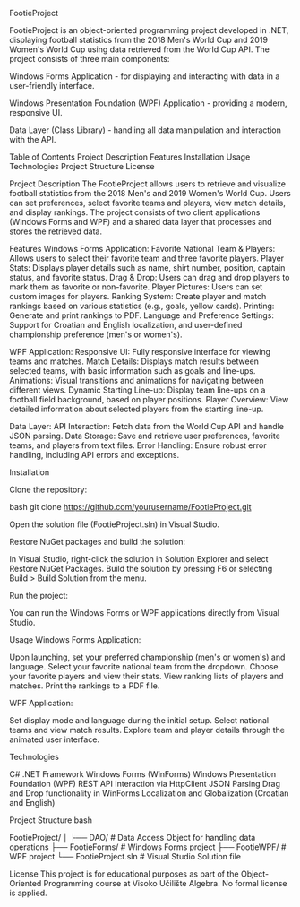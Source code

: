 FootieProject

FootieProject is an object-oriented programming project developed in .NET, displaying football statistics from the 2018 Men's World Cup and 2019 Women's World Cup using data retrieved from the World Cup API. The project consists of three main components:

Windows Forms Application - for displaying and interacting with data in a user-friendly interface.

Windows Presentation Foundation (WPF) Application - providing a modern, responsive UI.

Data Layer (Class Library) - handling all data manipulation and interaction with the API.

Table of Contents
Project Description
Features
Installation
Usage
Technologies
Project Structure
License

Project Description
The FootieProject allows users to retrieve and visualize football statistics from the 2018 Men's and 2019 Women's World Cup. Users can set preferences, select favorite teams and players, view match details, and display rankings. The project consists of two client applications (Windows Forms and WPF) and a shared data layer that processes and stores the retrieved data.

Features
Windows Forms Application:
Favorite National Team & Players: Allows users to select their favorite team and three favorite players.
Player Stats: Displays player details such as name, shirt number, position, captain status, and favorite status.
Drag & Drop: Users can drag and drop players to mark them as favorite or non-favorite.
Player Pictures: Users can set custom images for players.
Ranking System: Create player and match rankings based on various statistics (e.g., goals, yellow cards).
Printing: Generate and print rankings to PDF.
Language and Preference Settings: Support for Croatian and English localization, and user-defined championship preference (men's or women's).

WPF Application:
Responsive UI: Fully responsive interface for viewing teams and matches.
Match Details: Displays match results between selected teams, with basic information such as goals and line-ups.
Animations: Visual transitions and animations for navigating between different views.
Dynamic Starting Line-up: Display team line-ups on a football field background, based on player positions.
Player Overview: View detailed information about selected players from the starting line-up.

Data Layer:
API Interaction: Fetch data from the World Cup API and handle JSON parsing.
Data Storage: Save and retrieve user preferences, favorite teams, and players from text files.
Error Handling: Ensure robust error handling, including API errors and exceptions.

Installation

Clone the repository:

bash
git clone https://github.com/yourusername/FootieProject.git

Open the solution file (FootieProject.sln) in Visual Studio.

Restore NuGet packages and build the solution:

In Visual Studio, right-click the solution in Solution Explorer and select Restore NuGet Packages.
Build the solution by pressing F6 or selecting Build > Build Solution from the menu.

Run the project:

You can run the Windows Forms or WPF applications directly from Visual Studio.

Usage
Windows Forms Application:

Upon launching, set your preferred championship (men's or women's) and language.
Select your favorite national team from the dropdown.
Choose your favorite players and view their stats.
View ranking lists of players and matches.
Print the rankings to a PDF file.

WPF Application:

Set display mode and language during the initial setup.
Select national teams and view match results.
Explore team and player details through the animated user interface.

Technologies

C#
.NET Framework
Windows Forms (WinForms)
Windows Presentation Foundation (WPF)
REST API Interaction via HttpClient
JSON Parsing
Drag and Drop functionality in WinForms
Localization and Globalization (Croatian and English)

Project Structure
bash

FootieProject/
│
├── DAO/                  # Data Access Object for handling data operations
├── FootieForms/           # Windows Forms project
├── FootieWPF/             # WPF project
└── FootieProject.sln      # Visual Studio Solution file

License
This project is for educational purposes as part of the Object-Oriented Programming course at Visoko Učilište Algebra. No formal license is applied.
